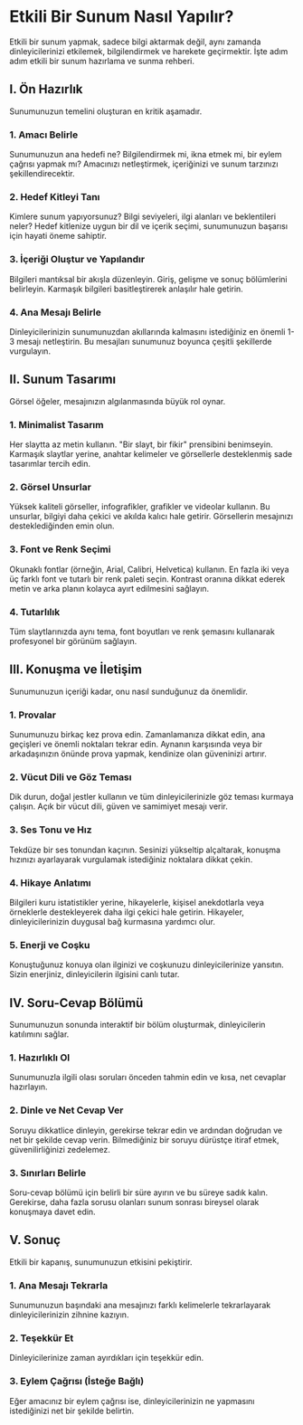 # Etkili Bir Sunum Nasıl Yapılır?

Etkili bir sunum yapmak, sadece bilgi aktarmak değil, aynı zamanda dinleyicilerinizi etkilemek, bilgilendirmek ve harekete geçirmektir. İşte adım adım etkili bir sunum hazırlama ve sunma rehberi.

## I. Ön Hazırlık

Sunumunuzun temelini oluşturan en kritik aşamadır.

### 1. Amacı Belirle

Sunumunuzun ana hedefi ne? Bilgilendirmek mi, ikna etmek mi, bir eylem çağrısı yapmak mı? Amacınızı netleştirmek, içeriğinizi ve sunum tarzınızı şekillendirecektir.

### 2. Hedef Kitleyi Tanı

Kimlere sunum yapıyorsunuz? Bilgi seviyeleri, ilgi alanları ve beklentileri neler? Hedef kitlenize uygun bir dil ve içerik seçimi, sunumunuzun başarısı için hayati öneme sahiptir.

### 3. İçeriği Oluştur ve Yapılandır

Bilgileri mantıksal bir akışla düzenleyin. Giriş, gelişme ve sonuç bölümlerini belirleyin. Karmaşık bilgileri basitleştirerek anlaşılır hale getirin.

### 4. Ana Mesajı Belirle

Dinleyicilerinizin sunumunuzdan akıllarında kalmasını istediğiniz en önemli 1-3 mesajı netleştirin. Bu mesajları sunumunuz boyunca çeşitli şekillerde vurgulayın.

## II. Sunum Tasarımı

Görsel öğeler, mesajınızın algılanmasında büyük rol oynar.

### 1. Minimalist Tasarım

Her slaytta az metin kullanın. "Bir slayt, bir fikir" prensibini benimseyin. Karmaşık slaytlar yerine, anahtar kelimeler ve görsellerle desteklenmiş sade tasarımlar tercih edin.

### 2. Görsel Unsurlar

Yüksek kaliteli görseller, infografikler, grafikler ve videolar kullanın. Bu unsurlar, bilgiyi daha çekici ve akılda kalıcı hale getirir. Görsellerin mesajınızı desteklediğinden emin olun.

### 3. Font ve Renk Seçimi

Okunaklı fontlar (örneğin, Arial, Calibri, Helvetica) kullanın. En fazla iki veya üç farklı font ve tutarlı bir renk paleti seçin. Kontrast oranına dikkat ederek metin ve arka planın kolayca ayırt edilmesini sağlayın.

### 4. Tutarlılık

Tüm slaytlarınızda aynı tema, font boyutları ve renk şemasını kullanarak profesyonel bir görünüm sağlayın.

## III. Konuşma ve İletişim

Sunumunuzun içeriği kadar, onu nasıl sunduğunuz da önemlidir.

### 1. Provalar

Sunumunuzu birkaç kez prova edin. Zamanlamanıza dikkat edin, ana geçişleri ve önemli noktaları tekrar edin. Aynanın karşısında veya bir arkadaşınızın önünde prova yapmak, kendinize olan güveninizi artırır.

### 2. Vücut Dili ve Göz Teması

Dik durun, doğal jestler kullanın ve tüm dinleyicilerinizle göz teması kurmaya çalışın. Açık bir vücut dili, güven ve samimiyet mesajı verir.

### 3. Ses Tonu ve Hız

Tekdüze bir ses tonundan kaçının. Sesinizi yükseltip alçaltarak, konuşma hızınızı ayarlayarak vurgulamak istediğiniz noktalara dikkat çekin.

### 4. Hikaye Anlatımı

Bilgileri kuru istatistikler yerine, hikayelerle, kişisel anekdotlarla veya örneklerle destekleyerek daha ilgi çekici hale getirin. Hikayeler, dinleyicilerinizin duygusal bağ kurmasına yardımcı olur.

### 5. Enerji ve Coşku

Konuştuğunuz konuya olan ilginizi ve coşkunuzu dinleyicilerinize yansıtın. Sizin enerjiniz, dinleyicilerin ilgisini canlı tutar.

## IV. Soru-Cevap Bölümü

Sunumunuzun sonunda interaktif bir bölüm oluşturmak, dinleyicilerin katılımını sağlar.

### 1. Hazırlıklı Ol

Sunumunuzla ilgili olası soruları önceden tahmin edin ve kısa, net cevaplar hazırlayın.

### 2. Dinle ve Net Cevap Ver

Soruyu dikkatlice dinleyin, gerekirse tekrar edin ve ardından doğrudan ve net bir şekilde cevap verin. Bilmediğiniz bir soruyu dürüstçe itiraf etmek, güvenilirliğinizi zedelemez.

### 3. Sınırları Belirle

Soru-cevap bölümü için belirli bir süre ayırın ve bu süreye sadık kalın. Gerekirse, daha fazla sorusu olanları sunum sonrası bireysel olarak konuşmaya davet edin.

## V. Sonuç

Etkili bir kapanış, sunumunuzun etkisini pekiştirir.

### 1. Ana Mesajı Tekrarla

Sunumunuzun başındaki ana mesajınızı farklı kelimelerle tekrarlayarak dinleyicilerinizin zihnine kazıyın.

### 2. Teşekkür Et

Dinleyicilerinize zaman ayırdıkları için teşekkür edin.

### 3. Eylem Çağrısı (İsteğe Bağlı)

Eğer amacınız bir eylem çağrısı ise, dinleyicilerinizin ne yapmasını istediğinizi net bir şekilde belirtin.
